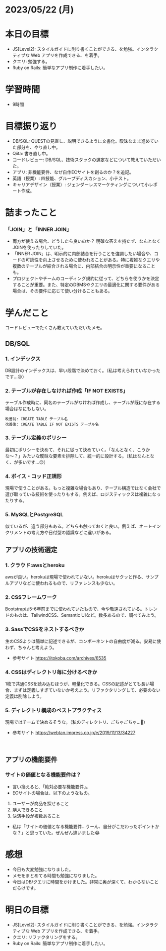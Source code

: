 # 2023/05/22 (月)

# 本日の目標

- JS[Level2]: スタイルガイドに則り書くことができる、を勉強。インタラクティブな Web アプリを作成できる、を着手。
- クエリ: 勉強する。
- Ruby on Rails: 簡単なアプリ制作に着手したい。

# 学習時間

- 9時間

# 目標振り返り

- DB/SQL: QUESTの見直し、説明できるように文書化。曖昧なまま進めていた部分を、やり直し中。
- Qiita: 書き直し中。
- コードレビュー: DB/SQL、技術スタックの選定などについて教えていただいた。
- アプリ: 非機能要件、なぜ自作ECサイトを創るのか？を追記。
- 英語（授業）: 四技能、グループディスカション、小テスト。
- キャリアデザイン（授業）: ジェンダーレスマーケティングについて小レポート作成。

# 詰まったこと

### 「JOIN」と「INNER JOIN」
- 両方が使える場合、どうしたら良いのか？ 明確な答えを持たず、なんとなくJOINを使ったりしていた。
- 「INNER JOIN」は、明示的に内部結合を行うことを強調したい場合や、コードの可読性を向上させるために使われることがある。特に複雑なクエリや複数のテーブルが結合される場合に、内部結合の明示性が重要になることも。
- プロジェクトやチームのコーディング規約に従って、どちらを使うかを決定することが重要。また、特定のDBMSやクエリの最適化に関する要件がある場合は、その要件に応じて使い分けることもある。

# 学んだこと

コードレビューでたくさん教えていただいたメモ。

## DB/SQL

### 1. インデックス
DB設計のインデックスは、早い段階で決めておく。（私は考えられていなかったです...😌）

### 2. テーブルが存在しなければ作成「IF NOT EXISTS」
テーブル作成時に、同名のテーブルがなければ作成し、テーブルが既に存在する場合はなにもしない。
```
改善前: CREATE TABLE テーブル名
改善後: CREATE TABLE IF NOT EXISTS テーブル名
```
### 3. テーブル定義のポリシー
最初にポリシーを決めて、それに従って決めていく。「なんとなく、こうかな〜？」みたいな曖昧な要素を排除して、統一的に設計する。（私はなんとなく、が多いです...😔）

### 4. ボイス・コッド正規形
現場で使うことがある。もっと複雑な場合もあり、テーブル構造ではなく会社で選び取っている技術を使ったりもする。例えば、ロジスティックスは複雑になったりする。

### 5. MySQLとPostgreSQL
似ているが、違う部分もある。どちらも触っておくと良い。例えば、オートインクリメントの考え方や日付型の認識などに違いがある。
<br>

## アプリの技術選定

### 1. クラウド:awsとheroku
awsが良い。herokuは現場で使われていない。herokuはサクッと作る、サンプルアプリなどに使われるもので、リファレンスも少ない。

### 2. CSSフレームワーク
Bootstrapは5-6年前までに使われていたもので、今や敬遠されている。トレンドのものは、TailwindCSS、Semantic UIなど。数多あるので、調べてみよう。

### 3. SassでCSSをネストするべきか
生のCSSよりは簡単に記述できるが、コンポーネントの自由度が減る。安易に使わず、ちゃんと考えよう。
- 参考サイト https://itokoba.com/archives/6535

### 4. CSSはディレクトリ毎に分けるべきか
1枚で共通CSSを読み込むほうが、軽量化できる。CSSの記述がとても長い場合、まずは定義しすぎていないか考えよう。リファクタリングして、必要のない定義は削除しよう。

### 5. ディレクトリ構成のベストプラクティス
現場ではチームで決めるそうな。（私のディレクトリ、ごちゃごちゃ...🤯）
- 参考サイト https://webtan.impress.co.jp/e/2019/11/13/34227

<br>

## アプリの機能要件

### サイトの価値となる機能要件は？
- 言い換えると、「絶対必要な機能要件」。
- ECサイトの場合は、以下のようなもの。
 1. ユーザーが商品を探せること
 2. 購入できること
 3. 決済手段が複数あること
- 私は「サイトの価値となる機能要件...うーん、自分がこだわったポイントかな？」と思っていた。ぜんぜん違いました😂

# 感想

- 今日も大変勉強になりました。
- メモをまとめてる時間も勉強になりました。
- 今日はDB/クエリに時間をかけました。非常に奥が深くて、わからないことだらけです。

# 明日の目標

- JS[Level2]: スタイルガイドに則り書くことができる、を勉強。インタラクティブな Web アプリを作成できる、を着手。
- クエリ: リファクタリングをする。
- Ruby on Rails: 簡単なアプリ制作に着手したい。
